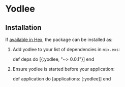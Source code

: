 # Yodlee


## Installation

If [available in Hex](https://hex.pm/docs/publish), the package can be installed as:

  1. Add yodlee to your list of dependencies in `mix.exs`:

        def deps do
          [{:yodlee, "~> 0.0.1"}]
        end

  2. Ensure yodlee is started before your application:

        def application do
          [applications: [:yodlee]]
        end
